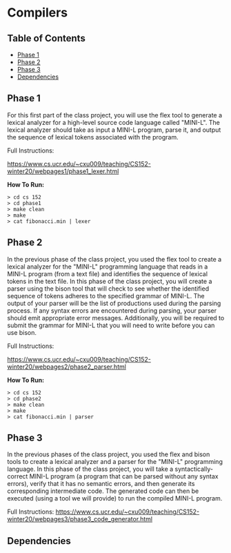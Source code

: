 # Compilers

## Table of Contents
- [Phase 1](#phase-1)
- [Phase 2](#phase-2)
- [Phase 3](#phase-3)
- [Dependencies](#dependencies)

## Phase 1
For this first part of the class project, you will use the flex tool to generate a lexical analyzer for a high-level source code language called "MINI-L". The lexical analyzer should take as input a MINI-L program, parse it, and output the sequence of lexical tokens associated with the program.

Full Instructions:

https://www.cs.ucr.edu/~cxu009/teaching/CS152-winter20/webpages1/phase1_lexer.html

**How To Run:**
```
> cd cs 152
> cd phase1
> make clean
> make
> cat fibonacci.min | lexer
```

## Phase 2
In the previous phase of the class project, you used the flex tool to create a lexical analyzer for the "MINI-L" programming language that reads in a MINI-L program (from a text file) and identifies the sequence of lexical tokens in the text file. In this phase of the class project, you will create a parser using the bison tool that will check to see whether the identified sequence of tokens adheres to the specified grammar of MINI-L. The output of your parser will be the list of productions used during the parsing process. If any syntax errors are encountered during parsing, your parser should emit appropriate error messages. Additionally, you will be required to submit the grammar for MINI-L that you will need to write before you can use bison.

Full Instructions:

https://www.cs.ucr.edu/~cxu009/teaching/CS152-winter20/webpages2/phase2_parser.html


**How To Run:**
```
> cd cs 152
> cd phase2
> make clean
> make
> cat fibonacci.min | parser
```

## Phase 3
In the previous phases of the class project, you used the flex and bison tools to create a lexical analyzer and a parser for the "MINI-L" programming language. In this phase of the class project, you will take a syntactically-correct MINI-L program (a program that can be parsed without any syntax errors), verify that it has no semantic errors, and then generate its corresponding intermediate code. The generated code can then be executed (using a tool we will provide) to run the compiled MINI-L program.

Full Instructions:
https://www.cs.ucr.edu/~cxu009/teaching/CS152-winter20/webpages3/phase3_code_generator.html

## Dependencies

